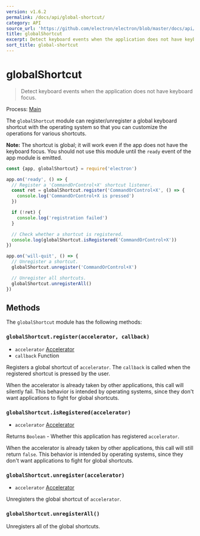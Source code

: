 ```yaml
---
version: v1.6.2
permalink: /docs/api/global-shortcut/
category: API
source_url: 'https://github.com/electron/electron/blob/master/docs/api/global-shortcut.md'
title: globalShortcut
excerpt: Detect keyboard events when the application does not have keyboard focus.
sort_title: global-shortcut
---
```

# globalShortcut

> Detect keyboard events when the application does not have keyboard focus.

Process: [Main]({{site.baseurl}}/docs/glossary#main-process)

The `globalShortcut` module can register/unregister a global keyboard shortcut with the operating system so that you can customize the operations for various shortcuts.

**Note:** The shortcut is global; it will work even if the app does not have the keyboard focus. You should not use this module until the `ready` event of the app module is emitted.

```javascript
const {app, globalShortcut} = require('electron')

app.on('ready', () => {
  // Register a 'CommandOrControl+X' shortcut listener.
  const ret = globalShortcut.register('CommandOrControl+X', () => {
    console.log('CommandOrControl+X is pressed')
  })

  if (!ret) {
    console.log('registration failed')
  }

  // Check whether a shortcut is registered.
  console.log(globalShortcut.isRegistered('CommandOrControl+X'))
})

app.on('will-quit', () => {
  // Unregister a shortcut.
  globalShortcut.unregister('CommandOrControl+X')

  // Unregister all shortcuts.
  globalShortcut.unregisterAll()
})
```

## Methods

The `globalShortcut` module has the following methods:

### `globalShortcut.register(accelerator, callback)`

*   `accelerator` [Accelerator]({{site.baseurl}}/docs/api/accelerator)
*   `callback` Function

Registers a global shortcut of `accelerator`. The `callback` is called when the registered shortcut is pressed by the user.

When the accelerator is already taken by other applications, this call will silently fail. This behavior is intended by operating systems, since they don't want applications to fight for global shortcuts.

### `globalShortcut.isRegistered(accelerator)`

*   `accelerator` [Accelerator]({{site.baseurl}}/docs/api/accelerator)

Returns `Boolean` - Whether this application has registered `accelerator`.

When the accelerator is already taken by other applications, this call will still return `false`. This behavior is intended by operating systems, since they don't want applications to fight for global shortcuts.

### `globalShortcut.unregister(accelerator)`

*   `accelerator` [Accelerator]({{site.baseurl}}/docs/api/accelerator)

Unregisters the global shortcut of `accelerator`.

### `globalShortcut.unregisterAll()`

Unregisters all of the global shortcuts.
